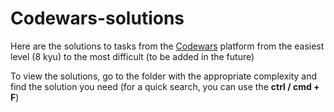 # Codewars-solutions
Here are the solutions to tasks from the [Codewars](https://www.codewars.com) platform from the easiest level (8 kyu) to the most difficult (to be added in the future)

To view the solutions, go to the folder with the appropriate complexity and find the solution you need (for a quick search, you can use the **ctrl / cmd + F**)